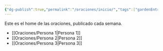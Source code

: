 ```yaml
---
{"dg-publish":true,"permalink":"/oraciones/inicio/","tags":["gardenEntry"]}
---
```


Este es el home de las oraciones, publicado cada semana.

- [[Oraciones/Persona 1\|Persona 1]]
- [[Oraciones/Persona 2\|Persona 2]]
- [[Oraciones/Persona 3\|Persona 3]]